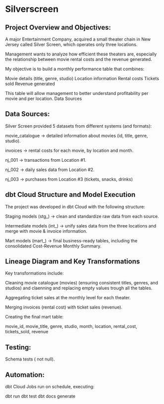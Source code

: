 

# Silverscreen

## Project Overview and Objectives:

A major Entertainment Company,  acquired a small theater chain in New Jersey called Silver Screen, which operates only three locations.

Management wants to analyze how efficient these theaters are, especially the relationship between movie rental costs and the revenue generated.

My objective is to build a monthly performance table that combines:

Movie details (title, genre, studio)
Location information
Rental costs
Tickets sold
Revenue generated

This table will allow management to better understand profitability per movie and per location.
Data Sources

## Data Sources:
Silver Screen provided 5 datasets from different systems (and formats):

movie_catalogue → detailed information about movies (id, title, genre, studio).

invoices → rental costs for each movie, by location and month.

nj_001 → transactions from Location #1.

nj_002 → daily sales data from Location #2.

nj_003 → purchases from Location #3 (tickets, snacks, drinks)

## dbt Cloud Structure and Model Execution

The project was developed in dbt Cloud with the following structure:

Staging models (stg_) → clean and standardize raw data from each source.

Intermediate models (int_) → unify sales data from the three locations and merge with movie & invoice information.

Mart models (mart_) → final business-ready tables, including the consolidated Cost-Revenue Monthly Summary.

## Lineage Diagram and Key Transformations

Key transformations include:

Cleaning movie catalogue (movies) (ensuring consistent titles, genres, and studios) and claenning and replacing empty values trough all the tables.

Aggregating ticket sales at the monthly level for each theater.

Merging invoices (rental cost) with ticket sales (revenue).

Creating the final mart table:

movie_id, movie_title, genre, studio, month, location, rental_cost, tickets_sold, revenue


## Testing:

Schema tests ( not null).


## Automation:

dbt Cloud Jobs run on schedule, executing:

dbt run 
dbt test
dbt docs generate
